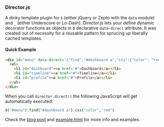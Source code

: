 ### Director.js

A dinky template plugin for `$` (either jQuery or Zepto with the `data` module) and `_` (either Underscore or Lo-Dash). Director.js lets your define dynamic decorator functions as objects in a declarative `data-direct` attribute. It was created out of necessity for a reusable pattern for sprucing up liberally cached templates.

#### Quick Example

``` html
<div id="menu" data-direct='{"find":"#dashboard a","css":{"color": "red"}}'>
  <ul>
    <li id="dashboard"><a href="#">Dashboard</a></li>
    <li id="timeline"><a href="#">Timeline</a></li>
    <li id="profile"><a href="#">Profile</a></li>
  </ul>
</div>
```

When you call `director.direct()` the following JavaScript will get automatically executed:

``` coffeescript
$("#menu").find("#dashboard a").css("color","red")
```

Check the [blog post](http://blog.waymondo.com/2014-02-23-director-dot-js-dynamic-template-decorating-from-declarative-attributes) and [example.html](https://github.com/waymondo/director/blob/master/example.html) for more info and examples.
